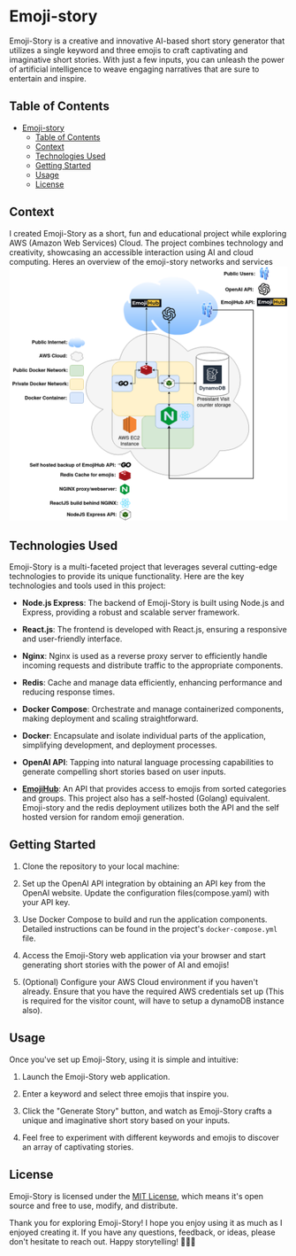 # Emoji-story

Emoji-Story is a creative and innovative AI-based short story generator that utilizes a single keyword and three emojis to craft captivating and imaginative short stories. With just a few inputs, you can unleash the power of artificial intelligence to weave engaging narratives that are sure to entertain and inspire.

## Table of Contents

- [Emoji-story](#emoji-story)
	- [Table of Contents](#table-of-contents)
	- [Context](#context)
	- [Technologies Used](#technologies-used)
	- [Getting Started](#getting-started)
	- [Usage](#usage)
	- [License](#license)

## Context

I created Emoji-Story as a short, fun and educational project while exploring AWS (Amazon Web Services) Cloud. The project combines technology and creativity, showcasing an accessible interaction using AI and cloud computing.
Heres an overview of the emoji-story networks and services
![Emoji-story-network-diagram](./emoji-story-network-diagram.png)

## Technologies Used

Emoji-Story is a multi-faceted project that leverages several cutting-edge technologies to provide its unique functionality. Here are the key technologies and tools used in this project:

- **Node.js Express**: The backend of Emoji-Story is built using Node.js and Express, providing a robust and scalable server framework.

- **React.js**: The frontend is developed with React.js, ensuring a responsive and user-friendly interface.

- **Nginx**: Nginx is used as a reverse proxy server to efficiently handle incoming requests and distribute traffic to the appropriate components.

- **Redis**: Cache and manage data efficiently, enhancing performance and reducing response times.

- **Docker Compose**: Orchestrate and manage containerized components, making deployment and scaling straightforward.

- **Docker**: Encapsulate and isolate individual parts of the application, simplifying development, and deployment processes.

- **OpenAI API**: Tapping into natural language processing capabilities to generate compelling short stories based on user inputs.

- **[EmojiHub](https://github.com/cheatsnake/emojihub)**: An API that provides access to emojis from sorted categories and groups.
This project also has a self-hosted (Golang) equivalent.
Emoji-story and the redis deployment utilizes both the API and the self hosted version for random emoji generation.

## Getting Started

1. Clone the repository to your local machine:

2. Set up the OpenAI API integration by obtaining an API key from the OpenAI website. Update the configuration files(compose.yaml) with your API key.

3. Use Docker Compose to build and run the application components. Detailed instructions can be found in the project's `docker-compose.yml` file.

4. Access the Emoji-Story web application via your browser and start generating short stories with the power of AI and emojis!

5. (Optional) Configure your AWS Cloud environment if you haven't already. Ensure that you have the required AWS credentials set up (This is required for the visitor count, will have to setup a dynamoDB instance also).

## Usage

Once you've set up Emoji-Story, using it is simple and intuitive:

1. Launch the Emoji-Story web application.

2. Enter a keyword and select three emojis that inspire you.

3. Click the "Generate Story" button, and watch as Emoji-Story crafts a unique and imaginative short story based on your inputs.

4. Feel free to experiment with different keywords and emojis to discover an array of captivating stories.

## License

Emoji-Story is licensed under the [MIT License](LICENSE), which means it's open source and free to use, modify, and distribute.

Thank you for exploring Emoji-Story! I hope you enjoy using it as much as I enjoyed creating it. If you have any questions, feedback, or ideas, please don't hesitate to reach out. Happy storytelling! 📖✨🚀
